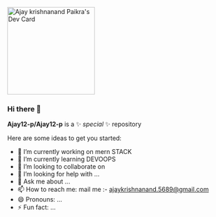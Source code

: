 

<a href="https://app.daily.dev/ajay_12"><img src="https://api.daily.dev/devcards/977aadaed7464bd088cf7f28c5684e6f.png?r=m9j" width="200" alt="Ajay krishnanand Paikra's Dev Card"/></a>

### Hi there 👋


**Ajay12-p/Ajay12-p** is a ✨ _special_ ✨ repository 

Here are some ideas to get you started:

- 🔭 I’m currently working on mern STACK
- 🌱 I’m currently learning DEVOOPS
- 👯 I’m looking to collaborate on 
- 🤔 I’m looking for help with ...
- 💬 Ask me about ...
- 📫 How to reach me: mail me :- ajaykrishnanand.5689@gmail.com
- 😄 Pronouns: ...
- ⚡ Fun fact: ...


